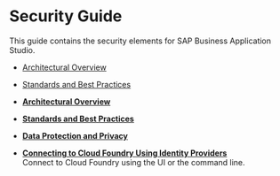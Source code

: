 <!-- loio7b2bdd5e38e64f129988b86e8e2836e3 -->

# Security Guide

This guide contains the security elements for SAP Business Application Studio.

-   [Architectural Overview](Architectural_Overview_c93afb5.md)

-   [Standards and Best Practices](Standards_and_Best_Practices_2937779.md)


-   **[Architectural Overview](Architectural_Overview_c93afb5.md)**  

-   **[Standards and Best Practices](Standards_and_Best_Practices_2937779.md)**  

-   **[Data Protection and Privacy](Data_Protection_and_Privacy_3ad7520.md)**  

-   **[Connecting to Cloud Foundry Using Identity Providers](Connecting_to_Cloud_Foundry_Using_Identity_Providers_53dfab0.md)**  
Connect to Cloud Foundry using the UI or the command line.

